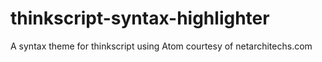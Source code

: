 # thinkscript-syntax-highlighter
A syntax theme for thinkscript using Atom courtesy of netarchitechs.com

